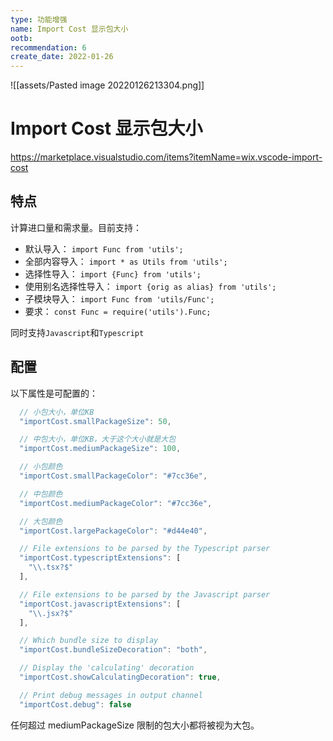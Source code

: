 ```yaml
---
type: 功能增强
name: Import Cost 显示包大小
ootb: 
recommendation: 6
create_date: 2022-01-26
---
```


![[assets/Pasted image 20220126213304.png]]

# Import Cost 显示包大小

https://marketplace.visualstudio.com/items?itemName=wix.vscode-import-cost

## 特点

计算进口量和需求量。目前支持：

-   默认导入： `import Func from 'utils';`
-   全部内容导入： `import * as Utils from 'utils';`
-   选择性导入： `import {Func} from 'utils';`
-   使用别名选择性导入： `import {orig as alias} from 'utils';`
-   子模块导入： `import Func from 'utils/Func';`
-   要求： `const Func = require('utils').Func;`

同时支持`Javascript`和`Typescript`


## 配置

以下属性是可配置的：

```javascript
  // 小包大小，单位KB
  "importCost.smallPackageSize": 50,

  // 中包大小，单位KB，大于这个大小就是大包
  "importCost.mediumPackageSize": 100,

  // 小包颜色
  "importCost.smallPackageColor": "#7cc36e",

  // 中包颜色
  "importCost.mediumPackageColor": "#7cc36e",

  // 大包颜色
  "importCost.largePackageColor": "#d44e40",

  // File extensions to be parsed by the Typescript parser
  "importCost.typescriptExtensions": [
    "\\.tsx?$"
  ],

  // File extensions to be parsed by the Javascript parser
  "importCost.javascriptExtensions": [
    "\\.jsx?$"
  ],

  // Which bundle size to display
  "importCost.bundleSizeDecoration": "both",

  // Display the 'calculating' decoration
  "importCost.showCalculatingDecoration": true,

  // Print debug messages in output channel
  "importCost.debug": false
```

任何超过 mediumPackageSize 限制的包大小都将被视为大包。